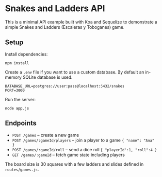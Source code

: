 # Snakes and Ladders API

This is a minimal API example built with Koa and Sequelize to demonstrate a simple Snakes and Ladders (Escaleras y Toboganes) game.

## Setup

Install dependencies:

```
npm install
```

Create a `.env` file if you want to use a custom database. By default an in-memory SQLite database is used.

```
DATABASE_URL=postgres://user:pass@localhost:5432/snakes
PORT=3000
```

Run the server:

```
node app.js
```

## Endpoints

- `POST /games` – create a new game
- `POST /games/:gameId/players` – join a player to a game `{ "name": "Ana" }`
- `POST /games/:gameId/roll` – send a dice roll `{ "playerId":1, "roll":4 }`
- `GET /games/:gameId` – fetch game state including players

The board size is 30 squares with a few ladders and slides defined in `routes/games.js`.
